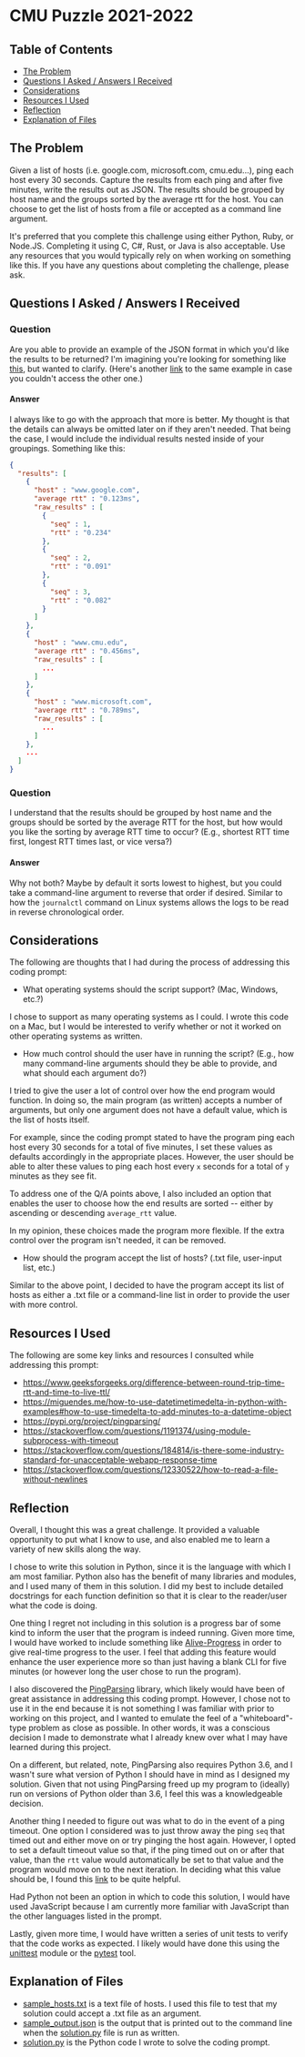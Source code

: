 # CMU Puzzle 2021-2022

## Table of Contents

- [The Problem](https://github.com/mgermaine93/interviews/tree/master/cmu-puzzle-2021#the-problem)
- [Questions I Asked / Answers I Received](https://github.com/mgermaine93/interviews/tree/master/cmu-puzzle-2021#questions-i-asked--answers-i-received)
- [Considerations](https://github.com/mgermaine93/interviews/tree/master/cmu-puzzle-2021#considerations)
- [Resources I Used](https://github.com/mgermaine93/interviews/tree/master/cmu-puzzle-2021#resources-i-used)
- [Reflection](https://github.com/mgermaine93/interviews/tree/master/cmu-puzzle-2021#reflection)
- [Explanation of Files](https://github.com/mgermaine93/interviews/tree/master/cmu-puzzle-2021#explanation-of-files)

## The Problem

Given a list of hosts (i.e. google.com, microsoft.com, cmu.edu...), ping each host every 30 seconds. Capture the results from each ping and after five minutes, write the results out as JSON. The results should be grouped by host name and the groups sorted by the average rtt for the host. You can choose to get the list of hosts from a file or accepted as a command line argument.

It's preferred that you complete this challenge using either Python, Ruby, or Node.JS. Completing it using C, C#, Rust, or Java is also acceptable. Use any resources that you would typically rely on when working on something like this. If you have any questions about completing the challenge, please ask.

## Questions I Asked / Answers I Received

### Question

Are you able to provide an example of the JSON format in which you'd like the results to be returned? I'm imagining you're looking for something like [this](https://gist.githubusercontent.com/mgermaine93/67ee269a73edaa142294a52011448334/raw/1dbdb10c368ed5b43599b0eb2231672995ff0627/sample.json), but wanted to clarify. (Here's another [link](https://gist.github.com/mgermaine93/67ee269a73edaa142294a52011448334) to the same example in case you couldn't access the other one.)

#### Answer

I always like to go with the approach that more is better. My thought is that the details can always be omitted later on if they aren't needed. That being the case, I would include the individual results nested inside of your groupings. Something like this:

```JSON
{
  "results": [
    {
      "host" : "www.google.com",
      "average rtt" : "0.123ms",
      "raw_results" : [
        {
          "seq" : 1,
          "rtt" : "0.234"
        },
        {
          "seq" : 2,
          "rtt" : "0.091"
        },
        {
          "seq" : 3,
          "rtt" : "0.082"
        }
      ]
    },
    {
      "host" : "www.cmu.edu",
      "average rtt" : "0.456ms",
      "raw_results" : [
        ...
      ]
    },
    {
      "host" : "www.microsoft.com",
      "average rtt" : "0.789ms",
      "raw_results" : [
        ...
      ]
    },
    ...
  ]
}
```

### Question

I understand that the results should be grouped by host name and the groups should be sorted by the average RTT for the host, but how would you like the sorting by average RTT time to occur? (E.g., shortest RTT time first, longest RTT times last, or vice versa?)

#### Answer

Why not both? Maybe by default it sorts lowest to highest, but you could take a command-line argument to reverse that order if desired. Similar to how the `journalctl` command on Linux systems allows the logs to be read in reverse chronological order.

## Considerations

The following are thoughts that I had during the process of addressing this coding prompt:

- What operating systems should the script support? (Mac, Windows, etc.?)

I chose to support as many operating systems as I could. I wrote this code on a Mac, but I would be interested to verify whether or not it worked on other operating systems as written.

- How much control should the user have in running the script? (E.g., how many command-line arguments should they be able to provide, and what should each argument do?)

I tried to give the user a lot of control over how the end program would function. In doing so, the main program (as written) accepts a number of arguments, but only one argument does not have a default value, which is the list of hosts itself.

For example, since the coding prompt stated to have the program ping each host every 30 seconds for a total of five minutes, I set these values as defaults accordingly in the appropriate places. However, the user should be able to alter these values to ping each host every `x` seconds for a total of `y` minutes as they see fit.

To address one of the Q/A points above, I also included an option that enables the user to choose how the end results are sorted -- either by ascending or descending `average_rtt` value.

In my opinion, these choices made the program more flexible. If the extra control over the program isn't needed, it can be removed.

- How should the program accept the list of hosts? (.txt file, user-input list, etc.)

Similar to the above point, I decided to have the program accept its list of hosts as either a .txt file or a command-line list in order to provide the user with more control.

## Resources I Used

The following are some key links and resources I consulted while addressing this prompt:

- https://www.geeksforgeeks.org/difference-between-round-trip-time-rtt-and-time-to-live-ttl/
- https://miguendes.me/how-to-use-datetimetimedelta-in-python-with-examples#how-to-use-timedelta-to-add-minutes-to-a-datetime-object
- https://pypi.org/project/pingparsing/
- https://stackoverflow.com/questions/1191374/using-module-subprocess-with-timeout
- https://stackoverflow.com/questions/184814/is-there-some-industry-standard-for-unacceptable-webapp-response-time
- https://stackoverflow.com/questions/12330522/how-to-read-a-file-without-newlines

## Reflection

Overall, I thought this was a great challenge. It provided a valuable opportunity to put what I know to use, and also enabled me to learn a variety of new skills along the way.

I chose to write this solution in Python, since it is the language with which I am most familiar. Python also has the benefit of many libraries and modules, and I used many of them in this solution. I did my best to include detailed docstrings for each function definition so that it is clear to the reader/user what the code is doing.

One thing I regret not including in this solution is a progress bar of some kind to inform the user that the program is indeed running. Given more time, I would have worked to include something like [Alive-Progress](https://github.com/rsalmei/alive-progress) in order to give real-time progress to the user. I feel that adding this feature would enhance the user experience more so than just having a blank CLI for five minutes (or however long the user chose to run the program).

I also discovered the [PingParsing](https://pypi.org/project/pingparsing/) library, which likely would have been of great assistance in addressing this coding prompt. However, I chose not to use it in the end because it is not something I was familiar with prior to working on this project, and I wanted to emulate the feel of a "whiteboard"-type problem as close as possible. In other words, it was a conscious decision I made to demonstrate what I already knew over what I may have learned during this project.

On a different, but related, note, PingParsing also requires Python 3.6, and I wasn't sure what version of Python I should have in mind as I designed my solution. Given that not using PingParsing freed up my program to (ideally) run on versions of Python older than 3.6, I feel this was a knowledgeable decision.

Another thing I needed to figure out was what to do in the event of a ping timeout. One option I considered was to just throw away the ping `seq` that timed out and either move on or try pinging the host again. However, I opted to set a default timeout value so that, if the ping timed out on or after that value, than the `rtt` value would automatically be set to that value and the program would move on to the next iteration. In deciding what this value should be, I found this [link](https://stackoverflow.com/questions/184814/is-there-some-industry-standard-for-unacceptable-webapp-response-time) to be quite helpful.

Had Python not been an option in which to code this solution, I would have used JavaScript because I am currently more familiar with JavaScript than the other languages listed in the prompt.

Lastly, given more time, I would have written a series of unit tests to verify that the code works as expected. I likely would have done this using the [unittest](https://docs.python.org/3/library/unittest.html) module or the [pytest](https://docs.pytest.org/) tool.

## Explanation of Files

- [sample_hosts.txt](https://github.com/mgermaine93/interviews/blob/master/cmu-puzzle-2021/sample_hosts.txt) is a text file of hosts. I used this file to test that my solution could accept a .txt file as an argument.
- [sample_output.json](https://github.com/mgermaine93/interviews/blob/master/cmu-puzzle-2021/sample_output.json) is the output that is printed out to the command line when the [solution.py](https://github.com/mgermaine93/interviews/blob/master/cmu-puzzle-2021/solution.py) file is run as written.
- [solution.py](https://github.com/mgermaine93/interviews/blob/master/cmu-puzzle-2021/solution.py) is the Python code I wrote to solve the coding prompt.
